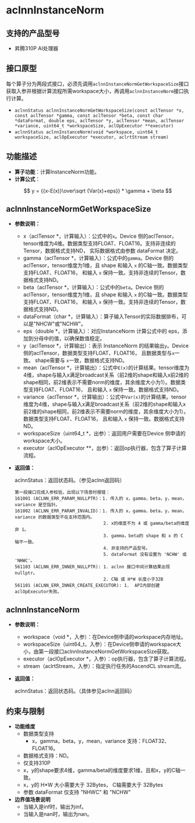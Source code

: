 # aclnnInstanceNorm

## 支持的产品型号

- 昇腾310P AI处理器

## 接口原型

每个算子分为两段式接口，必须先调用`aclnnInstanceNormGetWorkspaceSize`接口获取入参并根据计算流程所需workspace大小，再调用`aclnnInstanceNorm`接口执行计算。

*  `aclnnStatus aclnnInstanceNormGetWorkspaceSize(const aclTensor *x, const aclTensor *gamma, const aclTensor *beta, const char *dataFormat, double eps, aclTensor *y, aclTensor *mean, aclTensor *variance, uint64_t *workspaceSize, aclOpExecutor **executor)`
*  `aclnnStatus aclnnInstanceNorm(void *workspace, uint64_t workspaceSize, aclOpExecutor *executor, aclrtStream stream)`

## 功能描述
-   **算子功能**：计算InstanceNorm功能。
-   **计算公式**：

  $$
  y = {{x-E(x)}\over\sqrt {Var(x)+eps}} * \gamma + \beta
  $$


## aclnnInstanceNormGetWorkspaceSize

- **参数说明：**

  * x（aclTensor \*，计算输入）：公式中的`x`。Device 侧的aclTensor，tensor维度为4维。数据类型支持FLOAT、FLOAT16。支持非连续的Tensor，数据格式支持ND， 实际数据格式由参数 dataFormat 决定。
  * gamma（aclTensor \*，计算输入）：公式中的`gamma`。Device 侧的aclTensor，tensor维度为1维，且 shape 和输入 `x` 的C轴一致。数据类型支持FLOAT、FLOAT16， 和输入 `x` 保持一致。支持非连续的Tensor，数据格式支持ND。
  * beta（aclTensor \*，计算输入）：公式中的`beta`。Device 侧的aclTensor，tensor维度为1维，且 shape 和输入 `x` 的C轴一致。数据类型支持FLOAT、FLOAT16， 和输入 `x` 保持一致。支持非连续的Tensor，数据格式支持ND。
  * dataFormat（char \*，计算输入）：算子输入Tensor的实际数据排布，可以是"NHCW"或"NCHW"。
  * eps（double \*，计算输入）：对应InstanceNorm 计算公式中的 eps，添加到分母中的值，以确保数值稳定。
  * y（aclTensor \*，计算输出）：表示 InstanceNorm 的结果输出`y`。Device 侧的aclTensor，数据类型支持FLOAT、FLOAT16， 且数据类型与`x`一致。 shape需要与 `x`一致，数据格式支持ND。
  * mean（aclTensor \*，计算输出）：公式中`E(x)`的计算结果。tensor维度为4维，shape与输入x满足broadcast关系（前2维的shape和输入x前2维的shape相同，前2维表示不需要norm的维度，其余维度大小为1）。数据类型支持FLOAT、FLOAT16， 且和输入 `x` 保持一致。数据格式支持ND。
  * variance（aclTensor \*，计算输出）：公式中`Var(x)`的计算结果。tensor维度为4维，shape与输入x满足broadcast关系（前2维的shape和输入x前2维的shape相同，前2维表示不需要norm的维度，其余维度大小为1）。数据类型支持FLOAT、FLOAT16， 且和输入 `x` 保持一致。数据格式支持ND。
  * workspaceSize（uint64_t \*，出参）：返回用户需要在Device 侧申请的workspace大小。
  * executor（aclOpExecutor \*\*，出参）：返回op执行器，包含了算子计算流程。

- **返回值：**

  aclnnStatus：返回状态码。（参见aclnn返回码）

  ```
  第一段接口完成入参校验，出现以下场景时报错：
  161001 (ACLNN_ERR_PARAM_NULLPTR)：1. 传入的 x，gamma，beta，y，mean，variance 是空指针。
  161002 (ACLNN_ERR_PARAM_INVALID)：1. 传入的 x，gamma，beta，y，mean，variance 的数据类型不在支持范围内。
                                    2. x的维度不为 4 或 gamma/beta的维度非 1。
                                    3. gamma，beta的 shape 和 x 的 C 轴不一致。
                                    4. 非支持的产品型号。
                                    5. dataFormat 没有设置为 'NCHW' 或 'NHWC'。
  561103 (ACLNN_ERR_INNER_NULLPTR): 1. aclnn 接口中间计算结果出现 nullptr。
                                    2. C轴 或 H*W 长度小于32B
  561101 (ACLNN_ERR_INNER_CREATE_EXECUTOR): 1.  API内部创建aclOpExecutor失败。
  ```

## aclnnInstanceNorm
- **参数说明：**
  * workspace（void \*，入参）：在Device侧申请的workspace内存地址。
  * workspaceSize（uint64_t，入参）：在Device侧申请的workspace大小，由第一段接口aclnnInstanceNormGetWorkspaceSize获取。
  * executor（aclOpExecutor \*，入参）：op执行器，包含了算子计算流程。
  * stream（aclrtStream，入参）：指定执行任务的AscendCL stream流。

- **返回值：**

  aclnnStatus：返回状态码。（具体参见aclnn返回码）

## 约束与限制
- **功能维度**
  * 数据类型支持
    * x，gamma，beta，y，mean，variance 支持：FLOAT32、FLOAT16。
  * 数据格式支持：ND。
  * 仅支持310P
  * x，y的shape要求4维，gamma/beta的维度要求1维，且和x，y的C轴一致。
  * x，y的 H\*W 大小需要大于 32Bytes， C轴需要大于 32Bytes
  * 参数 dataFormat 仅支持 "NHWC" 和 "NCHW"
- **边界值场景说明**
  * 当输入是inf时，输出为inf。
  * 当输入是nan时，输出为nan。
